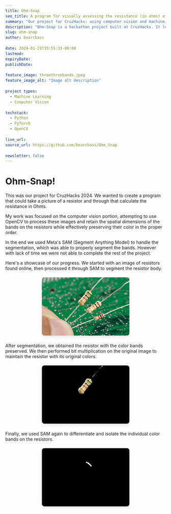```yaml
---
title: Ohm-Snap
seo_title: A program for visually assessing the resistance (in ohms) of a resistor.
summary: "Our project for CruzHacks: using computer vision and machine learning to estimate the resistance of a resistor from just a phone picture."
description: "Ohm-Snap is a hackathon project built at CruzHacks. It leverages computer vision and machine learning to classify and estimate resistor resistance values directly from images, making electronics testing more accessible and convenient."
slug: ohm-snap
author: bearcbass

date: 2024-01-21T15:55:33-08:00
lastmod: 
expiryDate: 
publishDate: 

feature_image: threethreebands.jpeg
feature_image_alt: "Image alt description"

project types:
  - Machine Learning
  - Computer Vision

techstack:
  - Python
  - PyTorch
  - OpenCV

live_url: 
source_url: https://github.com/bearcbass/Ohm_Snap

newsletter: false
---
```


# Ohm-Snap!

This was our project for CruzHacks 2024. We wanted to create a program that could take a picture of a resistor and through that calculate the resistance in Ohms. 

My work was focused on the computer vision portion, attempting to use OpenCV to process these images and retain the spatial dimensions of the bands on the resistors while effectively preserving their color in the proper order. 

In the end we used Meta's SAM (Segment Anything Model) to handle the segmentation, which was able to properly segment the bands. However with lack of time we were not able to complete the rest of the project.

Here's a showcase of our progress. We started with an image of resistors found online, then processed it through SAM to segment the resistor body.

<div style="text-align: center; margin: 20px 0;">
  <img src="threethreebands.jpeg" alt="Original Image" style="max-width: 95%; height: auto; border-radius: 8px; box-shadow: 0 4px 8px rgba(0,0,0,0.1);">
</div>

After segmentation, we obtained the resistor with the color bands preserved. We then performed bit multiplication on the original image to maintain the resistor with its original colors. 
<div style="text-align: center; margin: 20px 0;">
  <img src="result_image.jpg" alt="Result Image" style="max-width: 95%; height: auto; border-radius: 8px; box-shadow: 0 4px 8px rgba(0,0,0,0.1);">
</div>

Finally, we used SAM again to differentiate and isolate the individual color bands on the resistors. 

<div style="text-align: center; margin: 20px 0;">
  <img src="asdf.png.jpeg" alt="Additional Image" style="max-width: 95%; height: auto; border-radius: 8px; box-shadow: 0 4px 8px rgba(0,0,0,0.1);">
</div>

